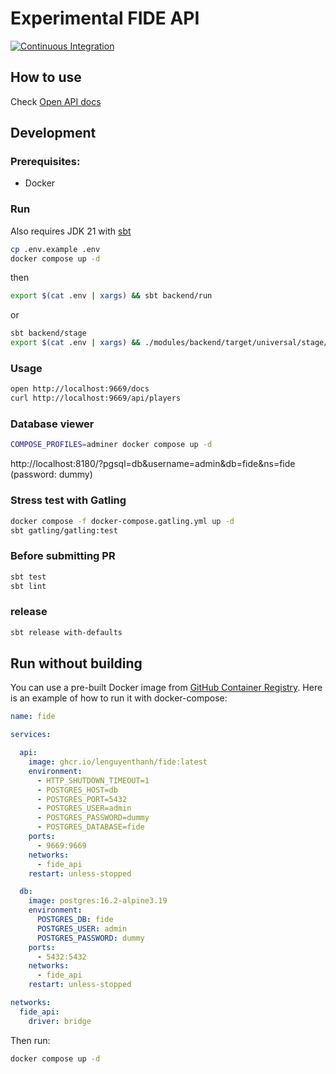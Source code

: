# Experimental FIDE API

[![Continuous Integration](https://github.com/lenguyenthanh/fide/actions/workflows/ci.yml/badge.svg?branch=main)](https://github.com/lenguyenthanh/fide/actions/workflows/ci.yml)

## How to use

Check [Open API docs](https://fide.lichess.dev/docs/index.html)

## Development

### Prerequisites:

- Docker

### Run

Also requires JDK 21 with [sbt](https://www.scala-sbt.org/1.x/docs/Setup.html)

```bash
cp .env.example .env
docker compose up -d
```

then

```bash
export $(cat .env | xargs) && sbt backend/run
```

or

```bash
sbt backend/stage
export $(cat .env | xargs) && ./modules/backend/target/universal/stage/bin/backend
```

### Usage

```bash
open http://localhost:9669/docs
curl http://localhost:9669/api/players
```

### Database viewer

```bash
COMPOSE_PROFILES=adminer docker compose up -d
```

http://localhost:8180/?pgsql=db&username=admin&db=fide&ns=fide (password: dummy)


### Stress test with Gatling

```bash
docker compose -f docker-compose.gatling.yml up -d
sbt gatling/gatling:test
```

### Before submitting PR

```bash
sbt test
sbt lint
```

### release

```bash
sbt release with-defaults
```

## Run without building

You can use a pre-built Docker image from [GitHub Container Registry](https://github.com/lenguyenthanh/fide/pkgs/container/fide). Here is an example of how to run it with docker-compose:

```yaml
name: fide

services:

  api:
    image: ghcr.io/lenguyenthanh/fide:latest
    environment:
      - HTTP_SHUTDOWN_TIMEOUT=1
      - POSTGRES_HOST=db
      - POSTGRES_PORT=5432
      - POSTGRES_USER=admin
      - POSTGRES_PASSWORD=dummy
      - POSTGRES_DATABASE=fide
    ports:
      - 9669:9669
    networks:
      - fide_api
    restart: unless-stopped

  db:
    image: postgres:16.2-alpine3.19
    environment:
      POSTGRES_DB: fide
      POSTGRES_USER: admin
      POSTGRES_PASSWORD: dummy
    ports:
      - 5432:5432
    networks:
      - fide_api
    restart: unless-stopped

networks:
  fide_api:
    driver: bridge
```

Then run:

```bash
docker compose up -d
```

